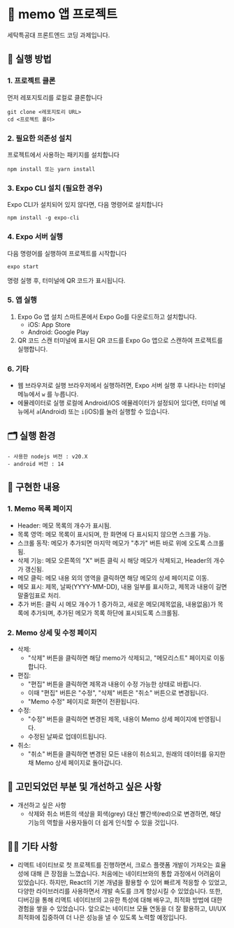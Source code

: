 # 📝 memo 앱 프로젝트
세탁특공대 프론트엔드 코딩 과제입니다.

## 🚀 실행 방법

### 1. 프로젝트 클론
먼저 레포지토리를 로컬로 클론합니다
```
git clone <레포지토리 URL>
cd <프로젝트 폴더>
```

### 2. 필요한 의존성 설치
프로젝트에서 사용하는 패키지를 설치합니다
```
npm install 또는 yarn install
```

### 3. Expo CLI 설치 (필요한 경우)
Expo CLI가 설치되어 있지 않다면, 다음 명령어로 설치합니다
```
npm install -g expo-cli
```

### 4. Expo 서버 실행
다음 명령어를 실행하여 프로젝트를 시작합니다
```
expo start
```
명령 실행 후, 터미널에 QR 코드가 표시됩니다.

### 5. 앱 실행
1. Expo Go 앱 설치
    스마트폰에서 Expo Go를 다운로드하고 설치합니다.
    - iOS: App Store
    - Android: Google Play
2. QR 코드 스캔
    터미널에 표시된 QR 코드를 Expo Go 앱으로 스캔하여 프로젝트를 실행합니다.

### 6. 기타
- 웹 브라우저로 실행
    브라우저에서 실행하려면, Expo 서버 실행 후 나타나는 터미널 메뉴에서 `w` 를 누릅니다.
- 에뮬레이터로 실행
    로컬에 Android/iOS 에뮬레이터가 설정되어 있다면, 터미널 메뉴에서 `a`(Android) 또는 `i`(iOS)를 눌러 실행할 수 있습니다.

## 🗂️ 실행 환경
    - 사용한 nodejs 버전 : v20.X
    - android 버전 : 14

## 📲 구현한 내용

### 1. Memo 목록 페이지
- Header: 메모 목록의 개수가 표시됨.
- 목록 영역: 메모 목록이 표시되며, 한 화면에 다 표시되지 않으면 스크롤 가능.
- 스크롤 동작: 메모가 추가되면 마지막 메모가 "추가" 버튼 바로 위에 오도록 스크롤됨.
- 삭제 기능: 메모 오른쪽의 "X" 버튼 클릭 시 해당 메모가 삭제되고, Header의 개수가 갱신됨.
- 메모 클릭: 메모 내용 외의 영역을 클릭하면 해당 메모의 상세 페이지로 이동.
- 메모 표시: 제목, 날짜(YYYY-MM-DD), 내용 일부를 표시하고, 제목과 내용이 길면 말줄임표로 처리.
- 추가 버튼: 클릭 시 메모 개수가 1 증가하고, 새로운 메모(제목없음, 내용없음)가 목록에 추가되며, 추가된 메모가 목록 하단에 표시되도록 스크롤됨.

### 2. Memo 상세 및 수정 페이지
- 삭제: 
    - "삭제" 버튼을 클릭하면 해당 memo가 삭제되고, "메모리스트" 페이지로 이동합니다.
- 편집: 
    - "편집" 버튼을 클릭하면 제목과 내용이 수정 가능한 상태로 바뀝니다.
    - 이때 "편집" 버튼은 "수정", "삭제" 버튼은 "취소" 버튼으로 변경됩니다.
    - "Memo 수정" 페이지로 화면이 전환됩니다.
- 수정:
    - "수정" 버튼을 클릭하면 변경된 제목, 내용이 Memo 상세 페이지에 반영됩니다.
    - 수정된 날짜로 업데이트됩니다.
- 취소:
    - "취소" 버튼을 클릭하면 변경된 모든 내용이 취소되고, 원래의 데이터를 유지한 채 Memo 상세 페이지로 돌아갑니다.

## 🤔 고민되었던 부분 및 개선하고 싶은 사항
- 개선하고 싶은 사항
    - 삭제와 취소 버튼의 색상을 회색(grey) 대신 빨간색(red)으로 변경하면, 해당 기능의 역할을 사용자들이 더 쉽게 인식할 수 있을 것입니다.

## 🙇‍♀️ 기타 사항 
- 리액트 네이티브로 첫 프로젝트를 진행하면서, 크로스 플랫폼 개발이 가져오는 효율성에 대해 큰 장점을 느꼈습니다. 처음에는 네이티브와의 통합 과정에서 어려움이 있었습니다. 하지만, React의 기본 개념을 활용할 수 있어 빠르게 적응할 수 있었고, 다양한 라이브러리를 사용하면서 개발 속도를 크게 향상시킬 수 있었습니다. 또한, 디버깅을 통해 리액트 네이티브의 고유한 특성에 대해 배우고, 최적화 방법에 대한 경험을 쌓을 수 있었습니다. 앞으로는 네이티브 모듈 연동을 더 잘 활용하고, UI/UX 최적화에 집중하여 더 나은 성능을 낼 수 있도록 노력할 예정입니다.